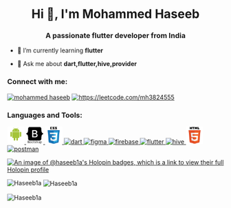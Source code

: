 <h1 align="center">Hi 👋, I'm Mohammed Haseeb</h1>
<h3 align="center">A passionate flutter developer from India</h3>

- 🌱 I’m currently learning **flutter**

- 💬 Ask me about **dart,flutter,hive,provider**

<h3 align="left">Connect with me:</h3>
<p align="left">
<a href="https://linkedin.com/in/mohammed haseeb" target="blank"><img align="center" src="https://raw.githubusercontent.com/rahuldkjain/github-profile-readme-generator/master/src/images/icons/Social/linked-in-alt.svg" alt="mohammed haseeb" height="30" width="40" /></a>
<a href="https://www.leetcode.com/https://leetcode.com/mh3824555" target="blank"><img align="center" src="https://raw.githubusercontent.com/rahuldkjain/github-profile-readme-generator/master/src/images/icons/Social/leet-code.svg" alt="https://leetcode.com/mh3824555" height="30" width="40" /></a>
</p>

<h3 align="left">Languages and Tools:</h3>
<p align="left"> <a href="https://developer.android.com" target="_blank" rel="noreferrer"> <img src="https://raw.githubusercontent.com/devicons/devicon/master/icons/android/android-original-wordmark.svg" alt="android" width="40" height="40"/> </a> <a href="https://getbootstrap.com" target="_blank" rel="noreferrer"> <img src="https://raw.githubusercontent.com/devicons/devicon/master/icons/bootstrap/bootstrap-plain-wordmark.svg" alt="bootstrap" width="40" height="40"/> </a> <a href="https://www.w3schools.com/css/" target="_blank" rel="noreferrer"> <img src="https://raw.githubusercontent.com/devicons/devicon/master/icons/css3/css3-original-wordmark.svg" alt="css3" width="40" height="40"/> </a> <a href="https://dart.dev" target="_blank" rel="noreferrer"> <img src="https://www.vectorlogo.zone/logos/dartlang/dartlang-icon.svg" alt="dart" width="40" height="40"/> </a> <a href="https://www.figma.com/" target="_blank" rel="noreferrer"> <img src="https://www.vectorlogo.zone/logos/figma/figma-icon.svg" alt="figma" width="40" height="40"/> </a> <a href="https://firebase.google.com/" target="_blank" rel="noreferrer"> <img src="https://www.vectorlogo.zone/logos/firebase/firebase-icon.svg" alt="firebase" width="40" height="40"/> </a> <a href="https://flutter.dev" target="_blank" rel="noreferrer"> <img src="https://www.vectorlogo.zone/logos/flutterio/flutterio-icon.svg" alt="flutter" width="40" height="40"/> </a> <a href="https://hive.apache.org/" target="_blank" rel="noreferrer"> <img src="https://www.vectorlogo.zone/logos/apache_hive/apache_hive-icon.svg" alt="hive" width="40" height="40"/> </a> <a href="https://www.w3.org/html/" target="_blank" rel="noreferrer"> <img src="https://raw.githubusercontent.com/devicons/devicon/master/icons/html5/html5-original-wordmark.svg" alt="html5" width="40" height="40"/> </a> <a href="https://postman.com" target="_blank" rel="noreferrer"> <img src="https://www.vectorlogo.zone/logos/getpostman/getpostman-icon.svg" alt="postman" width="40" height="40"/> </a> </p>


[![An image of @haseeb1a's Holopin badges, which is a link to view their full Holopin profile](https://holopin.me/haseeb1a)](https://holopin.io/@haseeb1a)

<p><img align="left" src="https://github-readme-stats.vercel.app/api/top-langs?username=Haseeb1a&show_icons=true&locale=en&layout=compact" alt="Haseeb1a" /></p>

<p>&nbsp;<img align="center" src="https://github-readme-stats.vercel.app/api?username=Haseeb1a&show_icons=true&locale=en" alt="Haseeb1a" /></p>

<p><img align="center" src="https://github-readme-streak-stats.herokuapp.com/?user=Haseeb1a&" alt="Haseeb1a" /></p>
